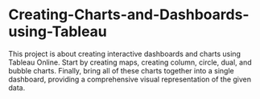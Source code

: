 # Creating-Charts-and-Dashboards-using-Tableau
This project is about creating interactive dashboards and charts using Tableau Online. Start by creating maps, creating column, circle, dual, and bubble charts. Finally, bring all of these charts together into a single dashboard, providing a comprehensive visual representation of the given data.
